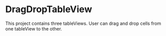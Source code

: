 # DragDropTableView

This project contains three tableViews. User can drag and drop cells from one tableView to the other. 
